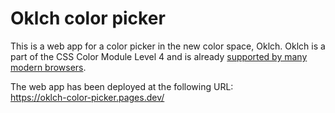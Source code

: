 # Oklch color picker

This is a web app for a color picker in the new color space, Oklch.
Oklch is a part of the CSS Color Module Level 4 and is already [supported by many modern browsers](https://caniuse.com/?search=oklch).

The web app has been deployed at the following URL:  
https://oklch-color-picker.pages.dev/  
